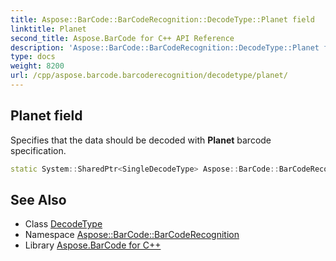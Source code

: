 ```yaml
---
title: Aspose::BarCode::BarCodeRecognition::DecodeType::Planet field
linktitle: Planet
second_title: Aspose.BarCode for C++ API Reference
description: 'Aspose::BarCode::BarCodeRecognition::DecodeType::Planet field. Specifies that the data should be decoded with Planet barcode specification in C++.'
type: docs
weight: 8200
url: /cpp/aspose.barcode.barcoderecognition/decodetype/planet/
---
```

## Planet field


Specifies that the data should be decoded with **Planet** barcode specification.

```cpp
static System::SharedPtr<SingleDecodeType> Aspose::BarCode::BarCodeRecognition::DecodeType::Planet
```




## See Also

* Class [DecodeType](../)
* Namespace [Aspose::BarCode::BarCodeRecognition](../../)
* Library [Aspose.BarCode for C++](../../../)

